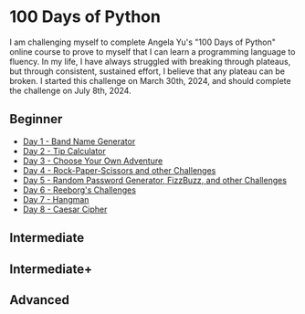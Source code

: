 <h1>100 Days of Python</h1>

I am challenging myself to complete Angela Yu's "100 Days of Python" online course to prove to myself that I can learn a programming language to fluency. In my life, I have always struggled with breaking through plateaus, but through consistent, sustained effort, I believe that any plateau can be broken. I started this challenge on March 30th, 2024, and should complete the challenge on July 8th, 2024.

<h2>Beginner</h2>

- [Day 1 - Band Name Generator](https://github.com/quinnanderson1/100DaysofPython/blob/main/AllDays/Day1/Day1.md)
- [Day 2 - Tip Calculator](https://github.com/quinnanderson1/100DaysofPython/blob/main/AllDays/Day2/Day2.md)
- [Day 3 - Choose Your Own Adventure](https://github.com/quinnanderson1/100DaysofPython/blob/main/AllDays/Day3/Day3.md)
- [Day 4 - Rock-Paper-Scissors and other Challenges](https://github.com/quinnanderson1/100DaysofPython/blob/main/AllDays/Day4/Day4.md)
- [Day 5 - Random Password Generator, FizzBuzz, and other Challenges](https://github.com/quinnanderson1/100DaysofPython/blob/main/AllDays/Day5/Day5.md)
- [Day 6 - Reeborg's Challenges](https://github.com/quinnanderson1/100DaysofPython/blob/main/AllDays/Day6/Day6.md)
- [Day 7 - Hangman](https://github.com/quinnanderson1/100DaysofPython/blob/main/AllDays/Day7/Day7.md)
- [Day 8 - Caesar Cipher](https://github.com/quinnanderson1/100DaysofPython/blob/main/AllDays/Day8/Day8.md)

<h2>Intermediate</h2>

<h2>Intermediate+</h2>

<h2>Advanced</h2>
